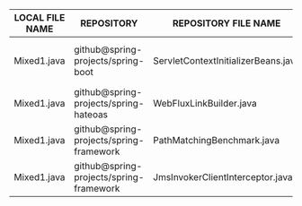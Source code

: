 |LOCAL FILE NAME|REPOSITORY|REPOSITORY  FILE NAME|VERSION|NOTES|
----------------|----------|---------------------|-------|-----|
Mixed1.java|github@spring-projects/spring-boot|ServletContextInitializerBeans.java|v2.1.0.RC1|ServletContextInitializerBeans method & ServletRegistrationBeanAdapter inner Class. No modifications|
Mixed1.java|github@spring-projects/spring-hateoas|WebFluxLinkBuilder.java|1.3.2|WebFluxLink & CurrentRequest inner classes. No modifications |
Mixed1.java|github@spring-projects/spring-framework|PathMatchingBenchmark.java|v5.3.9|RouteGenerator inner class. No modificatons|
Mixed1.java|github@spring-projects/spring-framework|JmsInvokerClientInterceptor.java|v5.0.4.RELEASE|executeRequest method. No modifications|
